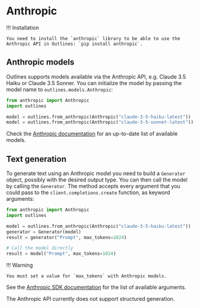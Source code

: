 # Anthropic

!!! Installation

    You need to install the `anthropic` library to be able to use the Anthropic API in Outlines: `pip install anthropic`.

## Anthropic models

Outlines supports models available via the Anthropic API, e.g. Claude 3.5 Haiku or Claude 3.5 Sonner. You can initialize the model by passing the model name to `outlines.models.Anthropic`:

```python
from anthropic import Anthropic
import outlines

model = outlines.from_anthropic(Anthropic("claude-3-5-haiku-latest"))
model = outlines.from_anthropic(Anthropic("claude-3-5-sonnet-latest"))
```

Check the [Anthropic documentation](https://docs.anthropic.com/en/docs/about-claude/models) for an up-to-date list of available models.

## Text generation

To generate text using an Anthropic model you need to build a `Generator` object, possibly with the desired output type. You can then call the model by calling the `Generator`. The method accepts every argument that you could pass to the `client.completions.create` function, as keyword arguments:

```python
from anthropic import Anthropic
import outlines

model = outlines.from_anthropic(Anthropic("claude-3-5-haiku-latest"))
generator = Generator(model)
result = generator("Prompt", max_tokens=1024)

# Call the model directly
result = model("Prompt", max_tokens=1024)
```


!!! Warning

    You must set a value for `max_tokens` with Anthropic models.

See the [Anthropic SDK documentation](https://github.com/anthropics/anthropic-sdk-python/blob/main/src/anthropic/resources/messages.py) for the list of available arguments.

The Anthropic API currently does not support structured generation.
